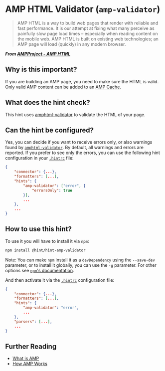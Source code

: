 # AMP HTML Validator (`amp-validator`)

> AMP HTML is a way to build web pages that render with reliable and
fast performance. It is our attempt at fixing what many perceive as
painfully slow page load times – especially when reading content on
the mobile web. AMP HTML is built on existing web technologies; an
AMP page will load (quickly) in any modern browser.

***From [AMPProject - AMP HTML][ampproject]***

## Why is this important?

If you are building an AMP page, you need to make sure the HTML is
valid. Only valid AMP content can be added to an [AMP Cache][amp-cache].

## What does the hint check?

This hint uses [amphtml-validator][amphtml-validator] to validate the
HTML of your page.

## Can the hint be configured?

Yes, you can decide if you want to receive errors only, or also
warnings found by [`amphtml-validator`][amphtml-validator].
By default, all warnings and errors are reported. If you prefer to
see only the errors, you can use the following hint configuration
in your [`.hintrc`][hintrc] file:

```json
{
    "connector": {...},
    "formatters": [...],
    "hints": {
        "amp-validator": ["error", {
            "errorsOnly": true
        }],
        ...
    },
    ...
}
```

## How to use this hint?

To use it you will have to install it via `npm`:

```bash
npm install @hint/hint-amp-validator
```

Note: You can make `npm` install it as a `devDependency` using the
`--save-dev` parameter, or to install it globally, you can use the
`-g` parameter. For other options see [`npm`'s
documentation](https://docs.npmjs.com/cli/install).

And then activate it via the [`.hintrc`][hintrc] configuration file:

```json
{
    "connector": {...},
    "formatters": [...],
    "hints": {
        "amp-validator": "error",
        ...
    },
    "parsers": [...],
    ...
}
```

## Further Reading

* [What is AMP][amp]
* [How AMP Works][amp-works]

<!-- Link labels: -->

[amp-cache]: https://www.ampproject.org/docs/guides/how_cached
[amp-works]: https://www.ampproject.org/learn/about-how/
[amp]: https://www.ampproject.org/learn/overview/
[amphtml-validator]: https://www.npmjs.com/package/amphtml-validator
[ampproject]: https://github.com/ampproject/amphtml
[hintrc]: https://webhint.io/docs/user-guide/configuring-webhint/summary/
